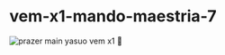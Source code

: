 # vem-x1-mando-maestria-7
![prazer](https://i.pinimg.com/originals/a3/b0/2b/a3b02b81ddf879f0ac71cf1f84dcc601.gif)
main yasuo vem x1 :dash:
